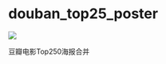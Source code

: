 # douban_top25_poster

[![](https://img.shields.io/badge/crawler-爬虫-success.svg?style=flat-square)](https://github.com/Python3Crawler/hanhan_blog) 

 豆瓣电影Top250海报合并
